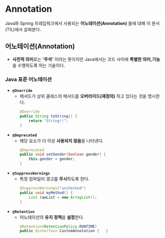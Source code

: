 # **Annotation**
Java와 Spring 프레임워크에서 사용되는 **어노테이션(Annotation)** 들에 대해 이 문서(TIL)에서 살펴본다.
## 어노테이션(Annotation)
+ **사전적 의미**로는 **'주석'** 이라는 뜻이지만 Java에서는 코드 사이에 **특별한 의미,기능**을 수행하도록 하는 기술이다.
### Java 표준 어노테이션
+ **``@Override``**
    + 메서드가 상위 클래스의 메서드를 **오버라이드(재정의)** 하고 있다는 것을 명시한다.
        ```java
        @Override
        public String toString() {
            return "String!!";
        }
        ```
+ **``@Deprecated``**
    + 해당 요소가 더 이상 **사용되지 않음**을 나타낸다.
        ```java
        @Deprecated
        public void setGender(boolean gender) {
            this.gender = gender;
        }
        ```
+ **``@SuppressWarnings``**
    + 특정 컴파일러 경고를 **무시**하도록 한다.
        ```java
        @SuppressWarnings("unchecked")
        public void myMethod() {
            List rawList = new ArrayList();
        }
        ```
+ **``@Retention``**
    + 어노테이션의 **유지 정책**을 **설정**한다.
        ```java
        @Retention(RetentionPolicy.RUNTIME)
        public @interface CustomAnnotation {   }
        ```